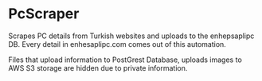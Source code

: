 # PcScraper
Scrapes PC details from Turkish websites and uploads to the enhepsaplipc DB. Every detail in enhesaplipc.com comes out of this automation.

Files that upload information to PostGrest Database, uploads images to AWS S3 storage are hidden due to private information. 
